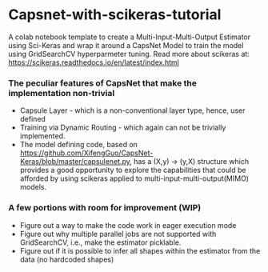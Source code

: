# Capsnet-with-scikeras-tutorial
A colab notebook template to create a Multi-Input-Multi-Output Estimator using Sci-Keras and wrap it around a CapsNet Model to train the model using GridSearchCV hyperparmeter tuning. Read more about scikeras at: https://scikeras.readthedocs.io/en/latest/index.html

### The peculiar features of CapsNet that make the implementation non-trivial
- Capsule Layer - which is a non-conventional layer type, hence, user defined
- Training via Dynamic Routing - which again can not be trivially implemented.
- The model defining code, based on https://github.com/XifengGuo/CapsNet-Keras/blob/master/capsulenet.py, has a (X,y) -> (y,X) structure which provides a good opportunity to explore the capabilities that could be afforded by using scikeras applied to multi-input-multi-output(MIMO) models.

### A few portions with room for improvement (WIP)
- Figure out a way to make the code work in eager execution mode
- Figure out why multiple parallel jobs are not supported with GridSearchCV, i.e., make the estimator picklable.
- Figure out if it is possible to infer all shapes within the estimator from the data (no hardcoded shapes)
